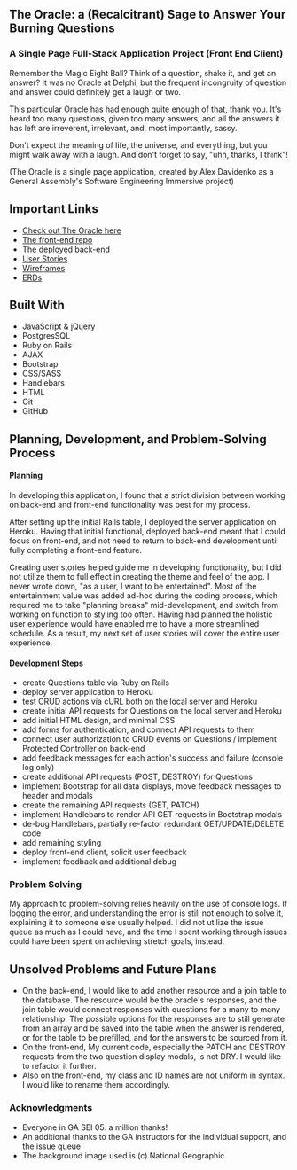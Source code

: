 ## The Oracle: a (Recalcitrant) Sage to Answer Your Burning Questions
### A Single Page Full-Stack Application Project (Front End Client)

Remember the Magic Eight Ball? Think of a question, shake it, and get an answer?
It was no Oracle at Delphi, but the frequent incongruity of question and answer
could definitely get a laugh or two.

This particular Oracle has had enough quite enough of that, thank you. It's heard
too many questions, given too many answers, and all the answers it has left are
irreverent, irrelevant, and, most importantly, sassy.

Don't expect the meaning of life, the universe, and everything, but you might
walk away with a laugh. And don't forget to say, "uhh, thanks, I think"!

(The Oracle is a single page application, created by Alex Davidenko as a General
Assembly's Software Engineering Immersive project)

## Important Links

* [Check out The Oracle here](https://alexgdav.github.io/project_2_client/)
* [The front-end repo](https://github.com/alexgdav/project_2_client)
* [The deployed back-end](https://young-reef-92206.herokuapp.com/)
* [User Stories](https://github.com/alexgdav/project_2_client/blob/master/user_stories.jpg)
* [Wireframes](https://github.com/alexgdav/project_2_client/blob/master/wireframe.jpg)
* [ERDs](https://github.com/alexgdav/project_2_api/blob/master/erd.jpg)


## Built With

* JavaScript & jQuery
* PostgresSQL
* Ruby on Rails
* AJAX
* Bootstrap
* CSS/SASS
* Handlebars
* HTML
* Git
* GitHub


## Planning, Development, and Problem-Solving Process

#### Planning
In developing this application, I found that a strict division between working
on back-end and front-end functionality was best for my process.

After setting up the initial Rails table, I deployed the server application on
Heroku. Having that initial functional, deployed back-end meant that I could
focus on front-end, and not need to return to back-end development until fully
completing a front-end feature.

Creating user stories helped guide me in developing functionality, but I did not
utilize them to full effect in creating the theme and feel of the app. I never
wrote down, "as a user, I want to be entertained". Most of the entertainment
value was added ad-hoc during the coding process, which required me to take "planning
breaks" mid-development, and switch from working on function to styling too often.
Having had planned the holistic user experience would have enabled me to have a
more streamlined schedule. As a result, my next set of user stories will cover the
entire user experience.


#### Development Steps
* create Questions table via Ruby on Rails
* deploy server application to Heroku
* test CRUD actions via cURL both on the local server and Heroku
* create initial API requests for Questions
on the local server and Heroku
* add initial HTML design, and minimal CSS
* add forms for authentication, and connect API requests to them
* connect user authorization to CRUD events on Questions / implement Protected Controller on back-end
* add feedback messages for each action's success and failure (console log only)
* create additional API requests (POST, DESTROY) for Questions
* implement Bootstrap for all data displays, move feedback messages to header and modals
* create the remaining API requests (GET, PATCH)
* implement Handlebars to render API GET requests in Bootstrap modals
* de-bug Handlebars, partially re-factor redundant GET/UPDATE/DELETE code
* add remaining styling
* deploy front-end client, solicit user feedback
* implement feedback and additional debug

### Problem Solving
My approach to problem-solving relies heavily on the use of console logs. If logging
the error, and understanding the error is still not enough to solve it, explaining it to someone else usually helped. I did not utilize the issue queue as much as I could have, and the time I spent working through issues could have been spent on achieving stretch goals, instead.

## Unsolved Problems and Future Plans

* On the back-end, I would like to add another resource and a join table to the database. The resource would be the oracle's responses, and the join table would connect responses with questions for a many to many relationship. The possible options for the responses are to still generate from an array and be saved into the table when the answer is rendered, or for the table to be prefilled, and for the answers to be sourced from it.
* On the front-end, My current code, especially the PATCH and DESTROY requests from the two question display modals, is not DRY. I would like to refactor it further.
* Also on the front-end, my class and ID names are not uniform in syntax. I would like to rename them accordingly.



### Acknowledgments

* Everyone in GA SEI 05: a million thanks!
* An additional thanks to the GA instructors for the individual support, and the issue queue
* The background image used is (c) National Geographic
